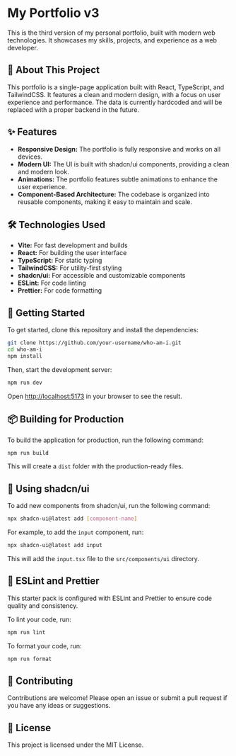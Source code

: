 # My Portfolio v3

This is the third version of my personal portfolio, built with modern web technologies. It showcases my skills, projects, and experience as a web developer.

## 🚀 About This Project

This portfolio is a single-page application built with React, TypeScript, and TailwindCSS. It features a clean and modern design, with a focus on user experience and performance. The data is currently hardcoded and will be replaced with a proper backend in the future.

## ✨ Features

- **Responsive Design:** The portfolio is fully responsive and works on all devices.
- **Modern UI:** The UI is built with shadcn/ui components, providing a clean and modern look.
- **Animations:** The portfolio features subtle animations to enhance the user experience.
- **Component-Based Architecture:** The codebase is organized into reusable components, making it easy to maintain and scale.

## 🛠️ Technologies Used

- **Vite:** For fast development and builds
- **React:** For building the user interface
- **TypeScript:** For static typing
- **TailwindCSS:** For utility-first styling
- **shadcn/ui:** For accessible and customizable components
- **ESLint:** For code linting
- **Prettier:** For code formatting

## 🚀 Getting Started

To get started, clone this repository and install the dependencies:

```bash
git clone https://github.com/your-username/who-am-i.git
cd who-am-i
npm install
```

Then, start the development server:

```bash
npm run dev
```

Open [http://localhost:5173](http://localhost:5173) in your browser to see the result.

## 📦 Building for Production

To build the application for production, run the following command:

```bash
npm run build
```

This will create a `dist` folder with the production-ready files.

## 🎨 Using shadcn/ui

To add new components from shadcn/ui, run the following command:

```bash
npx shadcn-ui@latest add [component-name]
```

For example, to add the `input` component, run:

```bash
npx shadcn-ui@latest add input
```

This will add the `input.tsx` file to the `src/components/ui` directory.

## 📖 ESLint and Prettier

This starter pack is configured with ESLint and Prettier to ensure code quality and consistency.

To lint your code, run:

```bash
npm run lint
```

To format your code, run:

```bash
npm run format
```

## 🙌 Contributing

Contributions are welcome! Please open an issue or submit a pull request if you have any ideas or suggestions.

## 📄 License

This project is licensed under the MIT License.
